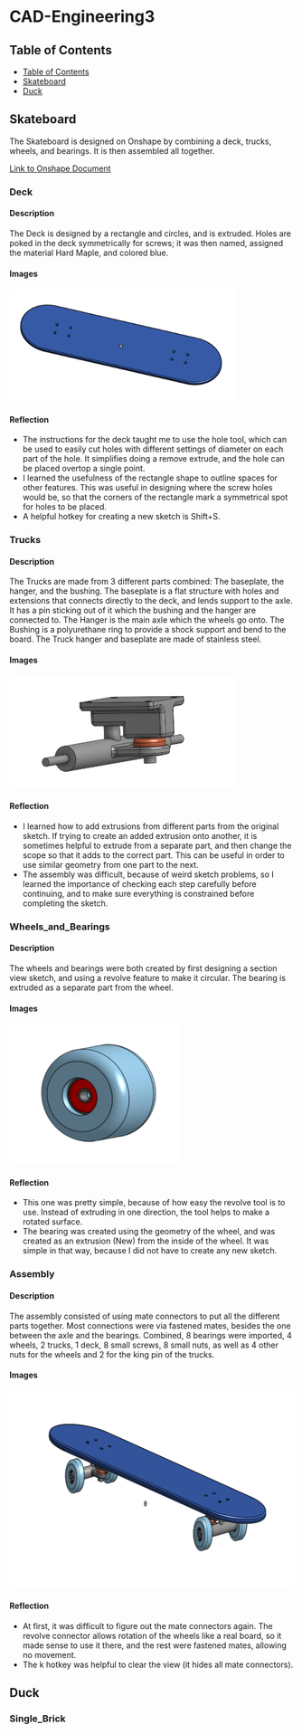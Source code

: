 # CAD-Engineering3

## Table of Contents
* [Table of Contents](#TableOfContents)
* [Skateboard](#Skateboard)
* [Duck](#Duck)

## Skateboard
The Skateboard is designed on Onshape by combining a deck, trucks, wheels, and bearings. It is then assembled all together.

[Link to Onshape Document](https://cvilleschools.onshape.com/documents/43ac334ecc19ff8ab6669fec/w/b0ce2447437d1404e49dbab2/e/44c58274e30f4a2979bdd1af)

### Deck

#### Description
The Deck is designed by a rectangle and circles, and is extruded. Holes are poked in the deck symmetrically for screws; it was then named, assigned the material Hard Maple, and colored blue.

#### Images

<img src="Images/Skate_Deck.png" alt="SkateDeck" width="400" height="200"/>

#### Reflection
* The instructions for the deck taught me to use the hole tool, which can be used to easily cut holes with different settings of diameter on each part of the hole. It simplifies doing a remove extrude, and the hole can be placed overtop a single point.
* I learned the usefulness of the rectangle shape to outline spaces for other features. This was useful in designing where the screw holes would be, so that the corners of the rectangle mark a symmetrical spot for holes to be placed.
* A helpful hotkey for creating a new sketch is Shift+S.

### Trucks

#### Description
The Trucks are made from 3 different parts combined: The baseplate, the hanger, and the bushing. The baseplate is a flat structure with holes and extensions that connects directly to the deck, and lends support to the axle. It has a pin sticking out of it which the bushing and the hanger are connected to. 
The Hanger is the main axle which the wheels go onto.
The Bushing is a polyurethane ring to provide a shock support and bend to the board.
The Truck hanger and baseplate are made of stainless steel.

#### Images
<img src="Images/Skate_Truck.png" alt="SkateTruck" width="400" height="200"/>

#### Reflection
* I learned how to add extrusions from different parts from the original sketch. If trying to create an added extrusion onto another, it is sometimes helpful to extrude from a separate part, and then change the scope so that it adds to the correct part. This can be useful in order to use similar geometry from one part to the next.
* The assembly was difficult, because of weird sketch problems, so I learned the importance of checking each step carefully before continuing, and to make sure everything is constrained before completing the sketch.

### Wheels_and_Bearings

#### Description
The wheels and bearings were both created by first designing a section view sketch, and using a revolve feature to make it circular. The bearing is extruded as a separate part from the wheel.

#### Images
<img src="Images/Skate_Wheel.png" alt="SkateWheel" width="300" height="250"/>

#### Reflection
* This one was pretty simple, because of how easy the revolve tool is to use. Instead of extruding in one direction, the tool helps to make a rotated surface.
* The bearing was created using the geometry of the wheel, and was created as an extrusion (New) from the inside of the wheel. It was simple in that way, because I did not have to create any new sketch.

### Assembly

#### Description
The assembly consisted of using mate connectors to put all the different parts together. Most connections were via fastened mates, besides the one between the axle and the bearings. Combined, 8 bearings were imported, 4 wheels, 2 trucks, 1 deck, 8 small screws, 8 small nuts, as well as 4 other nuts for the wheels and 2 for the king pin of the trucks.

#### Images
<img src="Images/Skate_Assembly.png" alt="SkateAssembly" width="700" height="350"/>

#### Reflection
* At first, it was difficult to figure out the mate connectors again. The revolve connector allows rotation of the wheels like a real board, so it made sense to use it there, and the rest were fastened mates, allowing no movement.
* The k hotkey was helpful to clear the view (it hides all mate connectors).

## Duck

### Single_Brick

#### 
